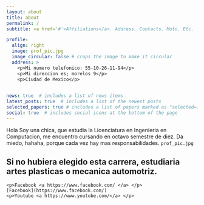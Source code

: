 ```yaml
---
layout: about
title: about
permalink: /
subtitle: <a href='#'>Affiliations</a>. Address. Contacts. Moto. Etc.

profile:
  align: right
  image: prof_pic.jpg
  image_circular: false # crops the image to make it circular
  address: >
    <p>Mi numero telefonico: 55-10-26-11-94</p>
    <p>Mi direccion es; morelos 9</p>
    <p>Ciudad de Mexico</p>
    

news: true  # includes a list of news items
latest_posts: true  # includes a list of the newest posts
selected_papers: true # includes a list of papers marked as "selected={true}"
social: true  # includes social icons at the bottom of the page
---
```

Hola Soy una chica, que estudia la Licenciatura en Ingenieria en Computacion, me encuentro cursando en octavo semestre de diez. Da miedo, hahaha, porque cada vez hay mas responsabilidades. `prof_pic.jpg`

Si no hubiera elegido esta carrera, estudiaria artes plasticas o mecanica automotriz.
---
    <p>Facebook <a https://www.facebook.com/ </a> </p>
    [Facebook](https://www.facebook.com/)
    <p>Youtube <a https://www.youtube.com/</a> </p>

